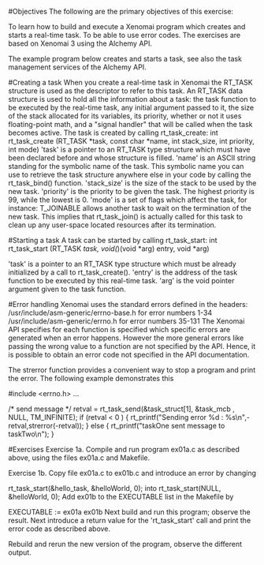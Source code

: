 #Objectives
The following are the primary objectives of this exercise:

To learn how to build and execute a Xenomai program which creates and starts a real-time task.
To be able to use error codes.
The exercises are based on Xenomai 3 using the Alchemy API.

The example program below creates and starts a task, see also the task management services of the Alchemy API.

#Creating a task
When you create a real-time task in Xenomai the RT_TASK structure is used as the descriptor to refer to this task.
An RT_TASK data structure is used to hold all the information about a task:
the task function to be executed by the real-time task,
any initial argument passed to it,
the size of the stack allocated for its variables,
its priority,
whether or not it uses floating-point math,
and a "signal handler" that will be called when the task becomes active.
The task is created by calling rt_task_create:
int rt_task_create (RT_TASK *task, const char *name, int stack_size, int priority, int mode)
'task' is a pointer to an RT_TASK type structure which must have been declared before and whose structure is filled.
'name'  is an  ASCII string standing for the symbolic name of the task. This symbolic name you can use to retrieve the task structure anywhere else in your code by calling the rt_task_bind() function.
'stack_size' is the size of the stack to be used by the new task.
'priority' is the priority to be given the task. The highest priority is 99, while the lowest is 0.
'mode' is a set of flags which affect the task, for instance:
T_JOINABLE allows another task to wait on the termination of the new task. This implies that rt_task_join() is actually called for this task to clean up any user-space located resources after its termination.

#Starting a task
A task can be started by calling rt_task_start:
int rt_task_start (RT_TASK *task, void(*)(void *arg) entry, void *arg)
    
'task' is a pointer to an RT_TASK type structure which must be already initialized by a call to rt_task_create().
'entry' is the address of the task function to be executed by this real-time task.
'arg' is the void pointer argument given to the task function.

#Error handling
Xenomai uses the standard errors defined in the headers:
/usr/include/asm-generic/errno-base.h  for error numbers 1-34
/usr/include/asm-generic/errno.h  for error numbers 35-131
The Xenomai API specifies for each function is specified which specific errors are generated when an error happens. However the more general errors like passing the wrong value to a function are not specified by the API. Hence, it is possible to obtain an error code not specified in the API documentation.

The strerror function provides a convenient way to stop a program and print the error. The following example demonstrates this

  #include <errno.h>
   ...

  /* send message */
  retval = rt_task_send(&task_struct[1], &task_mcb , NULL, TM_INFINITE); 
  if (retval < 0 ) 
  {
      rt_printf("Sending error %d : %s\n",-retval,strerror(-retval));
  } else {
      rt_printf("taskOne sent message to taskTwo\n");
  }

#Exercises
Exercise 1a.
Compile and run program ex01a.c as described above, using the files ex01a.c and Makefile.

Exercise 1b.
Copy file ex01a.c to ex01b.c and introduce an error by changing

rt_task_start(&hello_task, &helloWorld, 0);
into
rt_task_start(NULL, &helloWorld, 0);
Add ex01b to the EXECUTABLE list in the Makefile by

EXECUTABLE := ex01a ex01b
Next build and run this program; observe the result.
Next introduce a return value for the 'rt_task_start' call and print the error code as described above.

Rebuild and rerun the new version of the program, observe the different output.
